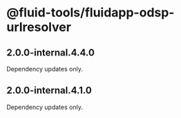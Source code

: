 # @fluid-tools/fluidapp-odsp-urlresolver

## 2.0.0-internal.4.4.0

Dependency updates only.

## 2.0.0-internal.4.1.0

Dependency updates only.

